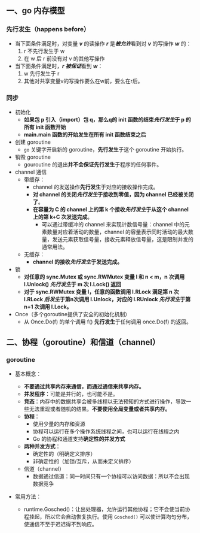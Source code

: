 ## 一、go 内存模型

### 先行发生（happens before）

- 当下面条件满足时，对变量 ***v*** 的读操作 ***r*** 是***被允许***看到对 ***v*** 的写操作 ***w*** 的：
  1.  r 不先行发生于 w
  2. 在 w 后 r 前没有对 v 的其他写操作
- 当下面条件满足时，***r 被保证***看到 ***w***：
  1. w 先行发生于 r
  2.  其他对共享变量v的写操作要么在w前，要么在r后。

### 同步 

- 初始化
  - **如果包 p 引入（import）包 q，那么q的 init 函数的结束*先行发生*于 p 的所有 init 函数开始** 
  - **main.main 函数的开始发生在所有 init 函数结束之后**
- 创建 goroutine
  - `go` 关键字开启新的 goroutine，**先行发生**于这个 goroutine 开始执行。
- 销毁 goroutine
  - gouroutine 的退出**并不会保证先行发生**于程序的任何事件。
- channel 通信
  - 带缓存：
    -  channel 的发送操作**先行发生**于对应的接收操作完成。
    - **对 channel 的关闭*先行发生*于接收到零值，因为 channel 已经被关闭了**。
    - **在容量为 C 的 channel 上的第 k 个接收*先行发生*于从这个 channel 上的第 k+C 次发送完成**。
      - 可以通过带缓冲的 channel 来实现计数信号量：channel 中的元素数量对应着活动的数量，channel 的容量表示同时活动的最大数量，发送元素获取信号量，接收元素释放信号量，这是限制并发的通常用法。
  - 无缓存：
    - **channel 的接收*先行发生*于发送完成。**
- 锁
  - **对任意的 sync.Mutex 或 sync.RWMutex 变量 l 和 n < m，n 次调用 l.Unlock() *先行发生*于 m 次 l.Lock() 返回**
  - **对于 sync.RWMutex 变量 l，任意的函数调用 l.RLock 满足第 n 次 l.RLock *后发生*于第n次调用 l.Unlock，对应的 l.RUnlock *先行发生*于第 n+1 次调用 l.Lock。**
- Once（多个goroutine提供了安全的初始化机制）
  - 从 Once.Do(f) 的单个调用 f() **先行发生**于任何调用 once.Do(f) 的返回。



## 二、协程（goroutine）和信道（channel）

### goroutine

- 基本概念：

  - **不要通过共享内存来通信，而通过通信来共享内存。**
  - **并发程序**：可能是并行的，也可能不是。
  - **竞态**：内存中的数据共享会被多线程以无法预知的方式进行操作，导致一些无法重现或者随机的结果。**不要使用全局变量或者共享内存。**
  - **协程**：
    - 使用少量的内存和资源
    - 协程可以运行在多个操作系统线程之间，也可以运行在线程之内
    - Go 的协程和通道支持**确定性的并发方式**
  - **两种并发方式**：
    - 确定性的（明确定义排序）
    - 非确定性的（加锁/互斥，从而未定义排序）
  - 信道（channel）
    - 数据通过信道：同一时间只有一个协程可以访问数据：所以不会出现数据竞争
- 常用方法：

  - runtime.Gosched()：让出处理器，允许运行其他协程；它不会使当前协程挂起，所以它会自动恢复执行。使用 `Gosched()` 可以使计算均匀分布，使通信不至于迟迟得不到响应。